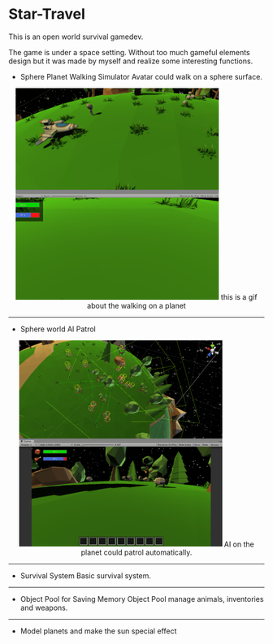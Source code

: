 ﻿ # Star-Travel

This is an open world survival gamedev. 

The game is under a space setting. Without too much gameful elements design but it was made by myself and realize some interesting functions.

- Sphere Planet Walking Simulator
 Avatar could walk on a sphere surface. 

<p align="center">
<img src = "/images/Walk2.gif" width = "400">
this is a gif about the walking on a planet
</p>

***

- Sphere world AI Patrol
<p align="center">
<img src = "/images/AI.gif" width = "400">
 AI on the planet could patrol automatically.
</p>

***
- Survival System
 Basic survival system.

***
- Object Pool for Saving Memory
 Object Pool manage animals, inventories and weapons.

***
- Model planets and make the sun special effect 